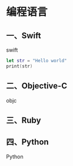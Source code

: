 # 编程语言

## 一、Swift

swift

```swift
let str = "Hello world"
print(str)
```



## 二、Objective-C

objc

## 三、Ruby


## 四、Python

Python